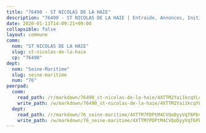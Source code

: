 ```yaml
---
title: "76490 - ST NICOLAS DE LA HAIE"
description: "76490 - ST NICOLAS DE LA HAIE | Entraide, Annonces, Initiatives"
date: 2020-01-11T14:09:21+09:00
collapsible: false
layout: commune
comm:
  nom: "ST NICOLAS DE LA HAIE"
  slug: st-nicolas-de-la-haie
  cp: "76490"
dept:
  nom: "Seine-Maritime"
  slug: seine-maritime
  num: "76"
peerpad:
  comm:
    read_path: /r/markdown/76490_st-nicolas-de-la-haie/4XTTM2Yai1kcqYLuhtonUHBFJU2qpqdGqSpMymAg1jcSjhEBP
    write_path: /w/markdown/76490_st-nicolas-de-la-haie/4XTTM2Yai1kcqYLuhtonUHBFJU2qpqdGqSpMymAg1jcSjhEBP-K3TgUhEiC4c2NncrUfDUmoBathZdAMXAGTAdgFNzk1xRJN3osEuDkRtg8G1x2xmY45EzYe6YehkcUohvHwv3FvWgqk8Zvf8eyt5Nkq1p5UhYfQAKhUW3tC9b9if6i4NrgwxcCtJZ
  dept:
    read_path: /r/markdown/76_seine-maritime/4XTTM7PDPtM4CVQoDyyVqT6Pbvj1SVtndpXJdTDsc7xwdMTdt
    write_path: /w/markdown/76_seine-maritime/4XTTM7PDPtM4CVQoDyyVqT6Pbvj1SVtndpXJdTDsc7xwdMTdt-K3TgUmo7Qwp8ZQz8qKFjC8WCY27ypEpX2c8BXeSV9rrPY1zRZn2SrYwkBXF8VnHkcepiXsccFfKHYuT2JNgSMXxLRaUGRu6o5B3BB15nZxEho97cTz3yC4eRTX4hZM1hcyAZrn8r
---
```


